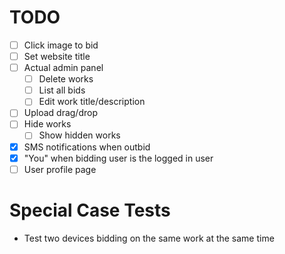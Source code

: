 # TODO
- [ ] Click image to bid
- [ ] Set website title
- [ ] Actual admin panel
  - [ ] Delete works
  - [ ] List all bids
  - [ ] Edit work title/description
- [ ] Upload drag/drop
- [ ] Hide works
  - [ ] Show hidden works
- [x] SMS notifications when outbid
- [x] "You" when bidding user is the logged in user
- [ ] User profile page

# Special Case Tests

- Test two devices bidding on the same work at the same time
